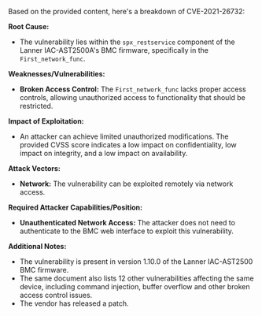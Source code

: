 Based on the provided content, here's a breakdown of CVE-2021-26732:

**Root Cause:**
*   The vulnerability lies within the `spx_restservice` component of the Lanner IAC-AST2500A's BMC firmware, specifically in the `First_network_func`.

**Weaknesses/Vulnerabilities:**
*   **Broken Access Control:** The `First_network_func` lacks proper access controls, allowing unauthorized access to functionality that should be restricted.

**Impact of Exploitation:**
*   An attacker can achieve limited unauthorized modifications. The provided CVSS score indicates a low impact on confidentiality, low impact on integrity, and a low impact on availability.

**Attack Vectors:**
*   **Network:** The vulnerability can be exploited remotely via network access.

**Required Attacker Capabilities/Position:**
*   **Unauthenticated Network Access:** The attacker does not need to authenticate to the BMC web interface to exploit this vulnerability.

**Additional Notes:**
*   The vulnerability is present in version 1.10.0 of the Lanner IAC-AST2500 BMC firmware.
*   The same document also lists 12 other vulnerabilities affecting the same device, including command injection, buffer overflow and other broken access control issues.
*   The vendor has released a patch.